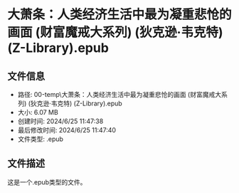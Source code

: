 ﻿# 大萧条：人类经济生活中最为凝重悲怆的画面 (财富魔戒大系列) (狄克逊·韦克特) (Z-Library).epub

## 文件信息
- 路径: 00-temp\大萧条：人类经济生活中最为凝重悲怆的画面 (财富魔戒大系列) (狄克逊·韦克特) (Z-Library).epub
- 大小: 6.07 MB
- 创建时间: 2024/6/25 11:47:38
- 最后修改时间: 2024/6/25 11:47:40
- 文件类型: .epub

## 文件描述
这是一个.epub类型的文件。


